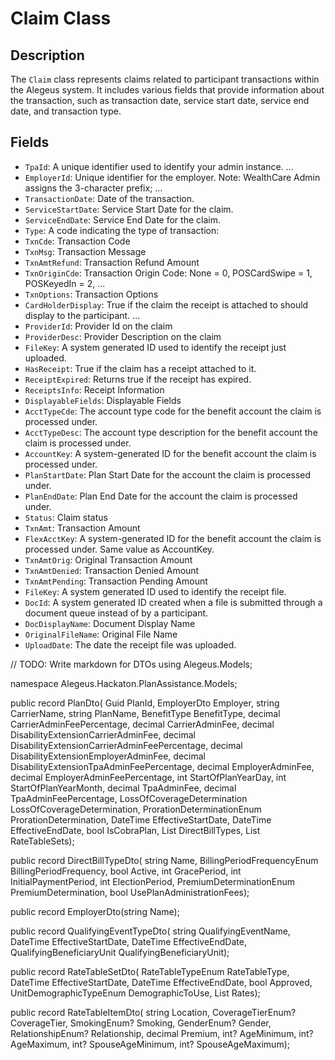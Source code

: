 # Claim Class

## Description
The `Claim` class represents claims related to participant transactions within the Alegeus system. It includes various fields that provide information about the transaction, such as transaction date, service start date, service end date, and transaction type.

## Fields
- `TpaId`: A unique identifier used to identify your admin instance. ...
- `EmployerId`: Unique identifier for the employer. Note: WealthCare Admin assigns the 3-character prefix; ...
- `TransactionDate`: Date of the transaction.
- `ServiceStartDate`: Service Start Date for the claim.
- `ServiceEndDate`: Service End Date for the claim.
- `Type`: A code indicating the type of transaction:
- `TxnCde`: Transaction Code
- `TxnMsg`: Transaction Message
- `TxnAmtRefund`: Transaction Refund Amount
- `TxnOriginCde`: Transaction Origin Code: None = 0, POSCardSwipe = 1, POSKeyedIn = 2, ...
- `TxnOptions`: Transaction Options
- `CardHolderDisplay`: True if the claim the receipt is attached to should display to the participant. ...
- `ProviderId`: Provider Id on the claim
- `ProviderDesc`: Provider Description on the claim
- `FileKey`: A system generated ID used to identify the receipt just uploaded.
- `HasReceipt`: True if the claim has a receipt attached to it.
- `ReceiptExpired`: Returns true if the receipt has expired.
- `ReceiptsInfo`: Receipt Information
- `DisplayableFields`: Displayable Fields
- `AcctTypeCde`: The account type code for the benefit account the claim is processed under.
- `AcctTypeDesc`: The account type description for the benefit account the claim is processed under.
- `AccountKey`: A system-generated ID for the benefit account the claim is processed under.
- `PlanStartDate`: Plan Start Date for the account the claim is processed under.
- `PlanEndDate`: Plan End Date for the account the claim is processed under.
- `Status`: Claim status
- `TxnAmt`: Transaction Amount
- `FlexAcctKey`: A system-generated ID for the benefit account the claim is processed under. Same value as AccountKey.
- `TxnAmtOrig`: Original Transaction Amount
- `TxnAmtDenied`: Transaction Denied Amount
- `TxnAmtPending`: Transaction Pending Amount
- `FileKey`: A system generated ID used to identify the receipt file.
- `DocId`: A system generated ID created when a file is submitted through a document queue instead of by a participant.
- `DocDisplayName`: Document Display Name
- `OriginalFileName`: Original File Name
- `UploadDate`: The date the receipt file was uploaded.


// TODO: Write markdown for DTOs
using Alegeus.Models;

namespace Alegeus.Hackaton.PlanAssistance.Models;

public record PlanDto(
    Guid PlanId,
    EmployerDto Employer,
    string CarrierName,
    string PlanName,
    BenefitType BenefitType,
    decimal CarrierAdminFeePercentage,
    decimal CarrierAdminFee,
    decimal DisabilityExtensionCarrierAdminFee,
    decimal DisabilityExtensionCarrierAdminFeePercentage,
    decimal DisabilityExtensionEmployerAdminFee,
    decimal DisabilityExtensionTpaAdminFeePercentage,
    decimal EmployerAdminFee,
    decimal EmployerAdminFeePercentage,
    int StartOfPlanYearDay,
    int StartOfPlanYearMonth,
    decimal TpaAdminFee,
    decimal TpaAdminFeePercentage,
    LossOfCoverageDetermination LossOfCoverageDetermination,
    ProrationDeterminationEnum ProrationDetermination,
    DateTime EffectiveStartDate,
    DateTime EffectiveEndDate,
    bool IsCobraPlan,
    List<DirectBillTypeDto> DirectBillTypes,
    List<RateTableSetDto> RateTableSets);

public record DirectBillTypeDto(
    string Name,
    BillingPeriodFrequencyEnum BillingPeriodFrequency,
    bool Active,
    int GracePeriod,
    int InitialPaymentPeriod,
    int ElectionPeriod,
    PremiumDeterminationEnum PremiumDetermination,
    bool UsePlanAdministrationFees);

public record EmployerDto(string Name);

public record QualifyingEventTypeDto(
    string QualifyingEventName,
    DateTime EffectiveStartDate,
    DateTime EffectiveEndDate,
    QualifyingBeneficiaryUnit QualifyingBeneficiaryUnit);

public record RateTableSetDto(
    RateTableTypeEnum RateTableType,
    DateTime EffectiveStartDate,
    DateTime EffectiveEndDate,
    bool Approved,
    UnitDemographicTypeEnum DemographicToUse,
    List<RateTableItemDto> Rates);

public record RateTableItemDto(
    string Location,
    CoverageTierEnum? CoverageTier,
    SmokingEnum? Smoking,
    GenderEnum? Gender,
    RelationshipEnum? Relationship,
    decimal Premium,
    int? AgeMinimum,
    int? AgeMaximum,
    int? SpouseAgeMinimum,
    int? SpouseAgeMaximum);